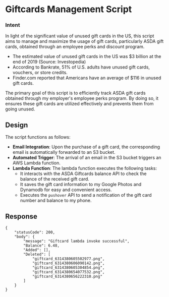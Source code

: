 # Giftcards Management Script

### Intent

In light of the significant value of unused gift cards in the US, this script aims to manage and maximize the usage of gift cards, particularly ASDA gift cards, obtained through an employee perks and discount program.

* The estimated value of unused gift cards in the US was $3 billion at the end of 2019 (Source: Investopedia)
* According to Bankrate, 51% of U.S. adults have unused gift cards, vouchers, or store credits.
* Finder.com reported that Americans have an average of $116 in unused gift cards.

The primary goal of this script is to efficiently track ASDA gift cards obtained through my employer's employee perks program. 
By doing so, it ensures these gift cards are utilized effectively and prevents them from going unused.

## Design

The script functions as follows:

- **Email Integration**: Upon the purchase of a gift card, the corresponding email is automatically forwarded to an S3 bucket.
- **Automated Trigger**: The arrival of an email in the S3 bucket triggers an AWS Lambda function.
- **Lambda Function**: The lambda function executes the following tasks:
  - It interacts with the ASDA Giftcards balance API to check the balance of the received gift card.
  - It saves the gift card information to my Google Photos and Dynamodb for easy and convenient access.
  - Executes the `pushover` API to send a notification of the gift card number and balance to my phone.

## Response
```
{
    "statusCode": 200,
    "body": {
        "message": "Giftcard lambda invoke successful",
        "Balance": 6.48,
        "Added": [],
        "Deleted": [
            "giftcard_6314380605502977.png",
            "giftcard_6314380606090142.png",
            "giftcard_6314380605304854.png",
            "giftcard_6314380654077532.png",
            "giftcard_6314380656222310.png"
        ]
    }
}
```
